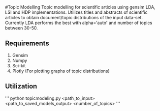 #Topic Modelling
Topic modelling for scientific articles using gensim LDA, LSI and HDP implementations. Utilizes titles and abstracts of scientific articles to obtain document/topic distributions of the input data-set. Currently LDA performs the best with alpha='auto' and number of topics between 30-50.

## Requirements
1. Gensim 
2. Numpy
3. Sci-kit
4. Plotly (For plotting graphs of topic distributions)

## Utilization

'''
python topicmodeling.py <path_to_input> <path_to_saved_models_output> <number_of_topics>
'''


